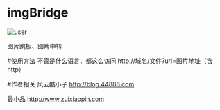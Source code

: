 # imgBridge
![user](https://img.shields.io/badge/user-4.3k%2B-brightgreen.svg)

图片跳板、图片中转


#使用方法
不管是什么语言，都这么访问
http://域名/文件?url=图片地址（含http）

#作者相关
风云酷小子
http://blog.44886.com

最小品 http://www.zuixiaopin.com
